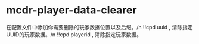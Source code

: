 # mcdr-player-data-clearer
在配置文件中添加你需要删除的玩家数据位置以及后缀。/n
!!cpd uuid <uuid>, 清除指定UUID的玩家数据。/n
!!cpd playerid <id>, 清除指定玩家数据。
